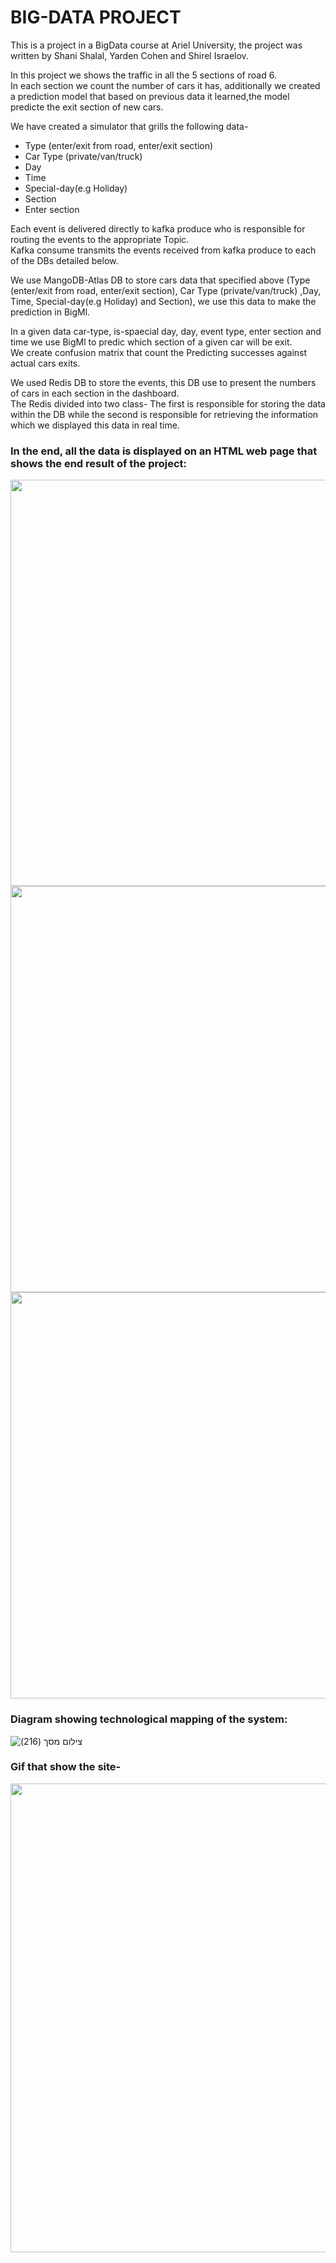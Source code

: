 # BIG-DATA PROJECT

This is a project in a BigData course at Ariel University, the project was written by Shani Shalal, Yarden Cohen and Shirel Israelov.

In this project we shows the traffic in all the 5 sections of road 6.  
In each section we count the number of cars it has, additionally we created a prediction model that based on previous data it learned,the model predicte the exit section of new cars.

We have created a simulator that grills the following data- 
* Type (enter/exit from road, enter/exit section)
* Car Type (private/van/truck)
* Day
* Time
* Special-day(e.g Holiday)
* Section
* Enter section
  
Each event is delivered directly to kafka produce who is responsible for routing the events to the appropriate Topic.  
Kafka consume transmits the events received from kafka produce to each of the DBs detailed below.

We use MangoDB-Atlas DB to store cars data that specified above (Type (enter/exit from road, enter/exit section), Car Type (private/van/truck) ,Day, Time, Special-day(e.g Holiday) and Section), we use this data to make the prediction in BigMl.

In a given data car-type, is-spaecial day, day, event type, enter section and time we use BigMl to predic which section of a given car will be exit.  
We create confusion matrix that count the Predicting successes against actual cars exits.
 
We used Redis DB to store the events, this DB use to present the numbers of cars in each section in the dashboard.  
The Redis divided into two class- 
The first is responsible for storing the data within the DB while the second is responsible for retrieving the information which we displayed this data in real time.

### In the end, all the data is displayed on an HTML web page that shows the end result of the project:  
<img src = "https://user-images.githubusercontent.com/57362284/127986870-cf6cdeca-c190-4d45-94ff-245cc680bb6a.jpeg" width="650">   
  
<img src = "https://user-images.githubusercontent.com/57362284/127987054-a9ef7831-2770-4cbc-9777-5e74cc191afb.jpeg" width="650">   
  
<img src = "https://user-images.githubusercontent.com/57362284/127987127-467abb7d-ae77-46d7-b4dc-92c8c068ea0e.jpeg" width="650">    
  


### Diagram showing technological mapping of the system:

![‏‏צילום מסך (216)](https://user-images.githubusercontent.com/57362284/127979586-5fc80760-d401-42a4-a083-8a08aa9041ce.png)


### Gif that show the site- 

<img src = "https://user-images.githubusercontent.com/57361588/127989103-2e894a71-965d-4aff-ab8a-fad56fdd9a47.gif" width="750"> 


